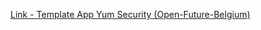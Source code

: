 [Link - Template App Yum Security (Open-Future-Belgium)](https://github.com/Open-Future-Belgium/zabbix)
